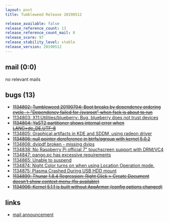 ```yaml
---
layout: post
title: Tumbleweed Release 20190512

release_available: false
release_reference_count: 13
release_reference_count_mail: 0
release_score: 97
release_stability_level: stable
release_version: 20190512
---
```


## mail (0:0)

no relevant mails

## bugs (13)

<!--more-->

- ~~[1134802: Tumbleweed 20190704: Boot breaks by dependency ordering cycle -> "Dependency failed for /sysroot" when fsck is about to run](https://bugzilla.opensuse.org/show_bug.cgi?id=1134802)~~
- [1134803: X11:Utilities/blueberry: Bug, blueberry does not trust devices](https://bugzilla.opensuse.org/show_bug.cgi?id=1134803)
- ~~[1134804: YaST2 partitioner shows internal error when LANG=de_DE.UTF-8](https://bugzilla.opensuse.org/show_bug.cgi?id=1134804)~~
- [1134805: Graphical artifacts in KDE and SDDM, using radeon driver](https://bugzilla.opensuse.org/show_bug.cgi?id=1134805)
- ~~[1134806: null pointer dereference in btrfs/qgroup with kernel 5.0.2](https://bugzilla.opensuse.org/show_bug.cgi?id=1134806)~~
- [1134808: dvipdf broken - missing dvips](https://bugzilla.opensuse.org/show_bug.cgi?id=1134808)
- [1134838: No Raspberry Pi official 7" touchscreen support with DRM/VC4](https://bugzilla.opensuse.org/show_bug.cgi?id=1134838)
- [1134847: pango.pc has excessive requirements](https://bugzilla.opensuse.org/show_bug.cgi?id=1134847)
- [1134865: Unable to suspend](https://bugzilla.opensuse.org/show_bug.cgi?id=1134865)
- [1134874: Night Color turns on when using Location Operation mode.](https://bugzilla.opensuse.org/show_bug.cgi?id=1134874)
- [1134875: Plasma Crashed During USB HDD mount](https://bugzilla.opensuse.org/show_bug.cgi?id=1134875)
- ~~[1134899: Thunar 1.8.4 Regression: Right Click > Create Document doesn't show context menu (fix available)](https://bugzilla.opensuse.org/show_bug.cgi?id=1134899)~~
- ~~[1134906: Kernel 5.1.1 is built without AppArmor (config options changed)](https://bugzilla.opensuse.org/show_bug.cgi?id=1134906)~~



## links

- [mail announcement](https://lists.opensuse.org/opensuse-factory/2019-05/msg00131.html)
